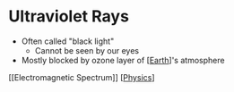 # Ultraviolet Rays

- Often called "black light"
  - Cannot be seen by our eyes
- Mostly blocked by ozone layer of [[Earth]]'s atmosphere

[[Electromagnetic Spectrum]] [[Physics]]

[//begin]: # "Autogenerated link references for markdown compatibility"
[earth]: earth "Earth 🜨"
[electromagnetic-spectrum]: electromagnetic-spectrum "Electromagnetic Spectrum"
[physics]: physics "Physics"
[//end]: # "Autogenerated link references"
